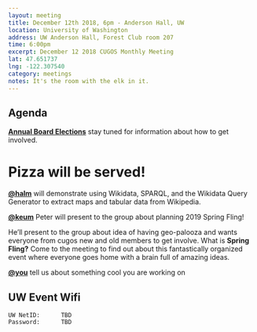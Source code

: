 ```yaml
---
layout: meeting
title: December 12th 2018, 6pm - Anderson Hall, UW
location: University of Washington
address: UW Anderson Hall, Forest Club room 207
time: 6:00pm
excerpt: December 12 2018 CUGOS Monthly Meeting
lat: 47.651737
lng: -122.307540
category: meetings
notes: It's the room with the elk in it.
---
```



## Agenda

**[Annual Board Elections](http://cugos.org/election/2018/)** stay tuned for information about how to get involved.

# Pizza will be served! #

**[@halm](https://github.com/halmueller)** will demonstrate using Wikidata, SPARQL, and the Wikidata Query Generator to extract maps and tabular data from Wikipedia.

**[@keum](http://pkgeo.com/)** Peter will present to the group about planning 2019 Spring Fling!

He’ll present to the group about idea of having geo-palooza and wants everyone from cugos new and old members to get involve.
What is **Spring Fling?** Come to the meeting to find out about this fantastically organized event where everyone goes home with a brain full of amazing ideas. 


**[@you](http://cugos.org/people/)** tell us about something cool you are working on

## UW Event Wifi

```
UW NetID:      TBD
Password:      TBD
```
